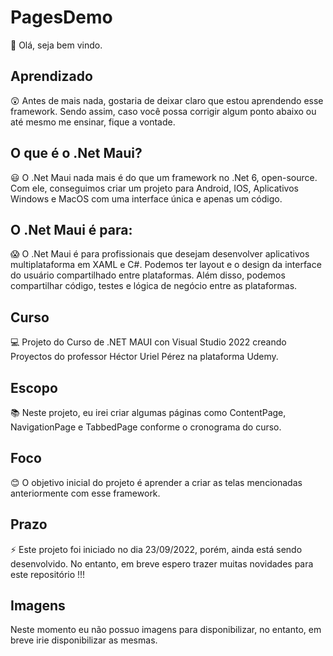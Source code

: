 # PagesDemo

👋 Olá, seja bem vindo.

## Aprendizado

😲 Antes de mais nada, gostaria de deixar claro que estou aprendendo esse framework. Sendo assim, caso você possa corrigir algum ponto abaixo ou até mesmo me ensinar, fique a vontade.

## O que é o .Net Maui?

😃 O .Net Maui nada mais é do que um framework no .Net 6, open-source. Com ele, conseguimos criar um projeto para Android, IOS, Aplicativos Windows e MacOS com uma interface única e apenas um código.

## O .Net Maui é para:

😱 O .Net Maui é para profissionais que desejam desenvolver aplicativos multiplataforma em XAML e C#. Podemos ter layout e o design da interface do usuário compartilhado entre plataformas. Além disso, podemos compartilhar código, testes e lógica de negócio entre as plataformas.

## Curso

💻 Projeto do Curso de .NET MAUI con Visual Studio 2022 creando Proyectos do professor Héctor Uriel Pérez na plataforma Udemy.

## Escopo

📚 Neste projeto, eu irei criar algumas páginas como ContentPage, NavigationPage e TabbedPage conforme o cronograma do curso.

## Foco

😊 O objetivo inicial do projeto é aprender a criar as telas mencionadas  anteriormente com esse framework.

## Prazo

⚡ Este projeto foi iniciado no dia 23/09/2022, porém, ainda está sendo desenvolvido. No entanto, em breve espero trazer muitas novidades para este repositório !!!

## Imagens

Neste momento eu não possuo imagens para disponibilizar, no entanto, em breve irie disponibilizar as mesmas.
